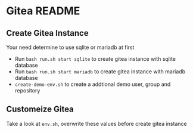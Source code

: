 # Gitea README

## Create Gitea Instance

Your need determine to use sqlite or mariadb at first

- Run `bash run.sh start sqlite` to create gitea instance with sqlite database
- Run `bash run.sh start mariadb` to create gitea instance with mariadb database
- `create-demo-env.sh` to create a addtional demo user, group and repository

## Customeize Gitea

Take a look at `env.sh`, overwrite these values before create gitea instance
